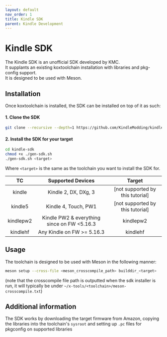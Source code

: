 ```yaml
---
layout: default
nav_order: 1
title: Kindle SDK
parent: Kindle Development
---
```


# Kindle SDK

The Kindle SDK is an unofficial SDK developed by KMC.  
It supplants an existing koxtoolchain installation with libraries and pkg-config support.  
It is designed to be used with Meson.

## Installation
Once koxtoolchain is installed, the SDK can be installed on top of it as such:

#### 1. Clone the SDK
```sh
git clone --recursive --depth=1 https://github.com/KindleModding/kindle-sdk.git
```

#### 2. Install the SDK for your target
```sh
cd kindle-sdk
chmod +x ./gen-sdk.sh
./gen-sdk.sh <target>
```
Where `<target>` is the same as the toolchain you want to install the SDK for.  

|     TC    |              Supported Devices              |               Target             |
|:---------:|:-------------------------------------------:|:--------------------------------:|
|   kindle  |             Kindle 2, DX, DXg, 3            | [not supported by this tutorial] |
|  kindle5  |             Kindle 4, Touch, PW1            | [not supported by this tutorial] |
| kindlepw2 | Kindle PW2 & everything since on FW <5.16.3 |             kindlepw2            |
|  kindlehf |          Any Kindle on FW >= 5.16.3         |              kindlehf            |

## Usage
The toolchain is designed to be used with Meson in the following manner:  
```sh
meson setup --cross-file <meson_crosscompile_path> builddir_<target>
```

(note that the crosscompile file path is outputted when the sdk installer is run, it will typically be under `~/x-tools/<toolchain>/meson-crosscompile.txt`)

## Additional information
The SDK works by downloading the target firmware from Amazon, copying the libraries into the toolchain's `sysroot` and setting up `.pc` files for pkgconfig on supported libraries